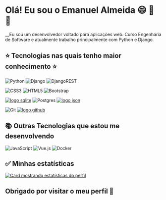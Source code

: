 # Olá! Eu sou o Emanuel Almeida :smile: :space_invader: :doughnut:

__Eu sou um desenvolvedor voltado para aplicações web. Curso Engenharia de Software e atualmente trabalho principalmente com Python e Django.

## :star: Tecnologias nas quais tenho maior conhecimento :star: ##

![Python](https://img.shields.io/badge/python-3670A0?style=for-the-badge&logo=python&logoColor=ffdd54)
![Django](https://img.shields.io/badge/django-%23092E20.svg?style=for-the-badge&logo=django&logoColor=white)
![DjangoREST](https://img.shields.io/badge/DJANGO-REST-ff1709?style=for-the-badge&logo=django&logoColor=white&color=ff1709&labelColor=gray)

![CSS3](https://img.shields.io/badge/css3-%231572B6.svg?style=for-the-badge&logo=css3&logoColor=white)
![HTML5](https://img.shields.io/badge/html5-%23E34F26.svg?style=for-the-badge&logo=html5&logoColor=white)
![Bootstrap](https://img.shields.io/badge/bootstrap-%23563D7C.svg?style=for-the-badge&logo=bootstrap&logoColor=white)


[![logo sqlite](https://img.shields.io/badge/SQLite-07405E?style=for-the-badge&logo=sqlite&logoColor=white)](#)
![Postgres](https://img.shields.io/badge/postgres-%23316192.svg?style=for-the-badge&logo=postgresql&logoColor=white)
[![logo json](https://img.shields.io/badge/json-5E5C5C?style=for-the-badge&logo=json&logoColor=white)](#)

![Git](https://img.shields.io/badge/git-%23F05033.svg?style=for-the-badge&logo=git&logoColor=white)
[![logo github](https://img.shields.io/badge/GitHub-100000?style=for-the-badge&logo=github&logoColor=white)](#)




## :books: Outras Tecnologias que estou me desenvolvendo ##
![JavaScript](https://img.shields.io/badge/javascript-%23323330.svg?style=for-the-badge&logo=javascript&logoColor=%23F7DF1E)
![Vue.js](https://img.shields.io/badge/vuejs-%2335495e.svg?style=for-the-badge&logo=vuedotjs&logoColor=%234FC08D)
![Docker](https://img.shields.io/badge/docker-%230db7ed.svg?style=for-the-badge&logo=docker&logoColor=white)


## :white_check_mark: Minhas estatísticas ##

[![Card mostrando estatísticas do perfil](https://github-profile-summary-cards.vercel.app/api/cards/profile-details?username=Emanuel-AlmeidaDev&theme=solarized_dark)](#)

## Obrigado por visitar o meu perfil :wave:

<!--Meus projetos principais estão aqui em baixo, vai lá dar uma olhada. -->

